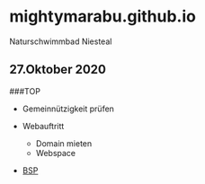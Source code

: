 # mightymarabu.github.io
Naturschwimmbad Niesteal

## 27.Oktober 2020
###TOP
* Gemeinnützigkeit prüfen
* Webauftritt
  * Domain mieten
  * Webspace

* [BSP](_index.html)

